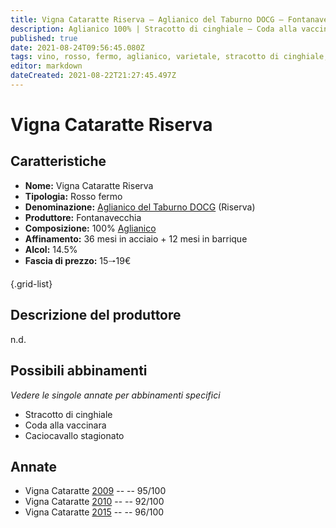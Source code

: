 ```yaml
---
title: Vigna Cataratte Riserva – Aglianico del Taburno DOCG – Fontanavecchia – Campania (IT) – 15🠒19€ – 5★
description: Aglianico 100% | Stracotto di cinghiale – Coda alla vaccinara – Caciocavallo stagionato
published: true
date: 2021-08-24T09:56:45.080Z
tags: vino, rosso, fermo, aglianico, varietale, stracotto di cinghiale, coda alla vaccinara, caciocavallo stagionato, 15🠒19€, 5 stelle
editor: markdown
dateCreated: 2021-08-22T21:27:45.497Z
---
```


# Vigna Cataratte Riserva

## Caratteristiche
- **Nome:** Vigna Cataratte Riserva
- **Tipologia:** Rosso fermo
- **Denominazione:** [Aglianico del Taburno DOCG](/denominazioni/Italia/Campania/DOCG/Aglianico-del-Taburno) (Riserva)
- **Produttore:** Fontanavecchia
- **Composizione:** 100% [Aglianico](/vitigni/Italia/bacca-nera/aglianico)
- **Affinamento:** 36 mesi in acciaio + 12 mesi in barrique
- **Alcol:** 14.5%
- **Fascia di prezzo:** 15🠒19€

{.grid-list}

## Descrizione del produttore

n.d.

## Possibili abbinamenti
*Vedere le singole annate per abbinamenti specifici*

- Stracotto di cinghiale
- Coda alla vaccinara
- Caciocavallo stagionato

## Annate
- Vigna Cataratte [2009](/vini/Italia/Campania/Fontanavecchia/Vigna-Cataratte-Riserva/2009) -- <span class="star-5"></span> -- 95/100
- Vigna Cataratte [2010](/vini/Italia/Campania/Fontanavecchia/Vigna-Cataratte-Riserva/2010) -- <span class="star-5"></span> -- 92/100
- Vigna Cataratte [2015](/vini/Italia/Campania/Fontanavecchia/Vigna-Cataratte-Riserva/2015) -- <span class="star-5"></span> -- 96/100